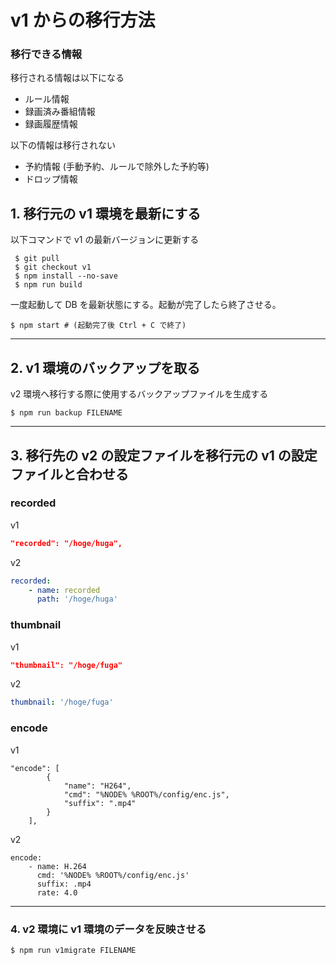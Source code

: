 # v1 からの移行方法

### 移行できる情報

移行される情報は以下になる

-   ルール情報
-   録画済み番組情報
-   録画履歴情報

以下の情報は移行されない

-   予約情報 (手動予約、ルールで除外した予約等)
-   ドロップ情報

## 1. 移行元の v1 環境を最新にする

以下コマンドで v1 の最新バージョンに更新する

```shell
 $ git pull
 $ git checkout v1
 $ npm install --no-save
 $ npm run build
```

一度起動して DB を最新状態にする。起動が完了したら終了させる。

```shell
$ npm start # (起動完了後 Ctrl + C で終了)
```

---

## 2. v1 環境のバックアップを取る

v2 環境へ移行する際に使用するバックアップファイルを生成する

```shell
$ npm run backup FILENAME
```

---

## 3. 移行先の v2 の設定ファイルを移行元の v1 の設定ファイルと合わせる

### recorded

v1

```json
"recorded": "/hoge/huga",
```

v2

```yaml
recorded:
    - name: recorded
      path: '/hoge/huga'
```

### thumbnail

v1

```json
"thumbnail": "/hoge/fuga"
```

v2

```yaml
thumbnail: '/hoge/fuga'
```

### encode

v1

```
"encode": [
        {
            "name": "H264",
            "cmd": "%NODE% %ROOT%/config/enc.js",
            "suffix": ".mp4"
        }
    ],
```

v2

```
encode:
    - name: H.264
      cmd: '%NODE% %ROOT%/config/enc.js'
      suffix: .mp4
      rate: 4.0
```

---

### 4. v2 環境に v1 環境のデータを反映させる

```shell
$ npm run v1migrate FILENAME
```
